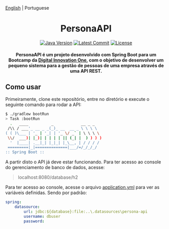 [English](./README.md) | Portuguese

<h1 align="center">PersonaAPI</h1>

<div align="center">

[![Java Version][java-src]][java-href]
[![Latest Commit][commit-src]][commit-href]
[![License][license-src]][license-href]

#### PersonaAPI é um projeto desenvolvido com Spring Boot para um Bootcamp da [Digital Innovation One](https://digitalinnovation.one/), com o objetivo de desenvolver um pequeno sistema para a gestão de pessoas de uma empresa através de uma API REST.

</div>

## Como usar

Primeiramente, clone este repositório, entre no diretório e execute o seguinte comando para rodar a API:

```bash
$ ./gradlew bootRun
> Task :bootRun
  .   ____          _            __ _ _
 /\\ / ___'_ __ _ _(_)_ __  __ _ \ \ \ \
( ( )\___ | '_ | '_| | '_ \/ _` | \ \ \ \
 \\/  ___)| |_)| | | | | || (_| |  ) ) ) )
  '  |____| .__|_| |_|_| |_\__, | / / / /
 =========|_|==============|___/=/_/_/_/
:: Spring Boot ::
```

A partir disto o API já deve estar funcionando. Para ter acesso ao console do gerenciamento de banco de dados, acesse:

> localhost:8080/database/h2

Para ter acesso ao console, acesse o arquivo [application.yml](src/main/resources/application.yml) para ver as variáveis definidas. Sendo por padrão:

```yml
spring:
    datasource:
        url: jdbc:${database}:file:..\.datasources\persona-api
        username: dbuser
        password:
```

[java-src]: https://img.shields.io/badge/java-11-orange
[java-href]: https://github.com/adoptium/temurin11-binaries/releases/download/jdk-11.0.12+7/OpenJDK11U-jdk_x64_windows_hotspot_11.0.12_7.msi
[commit-src]: https://img.shields.io/github/last-commit/dio-projects/persona-api
[commit-href]: https://github.com/dio-projects/persona-api
[license-src]: https://img.shields.io/github/license/dio-projects/persona-api
[license-href]: LICENSE
